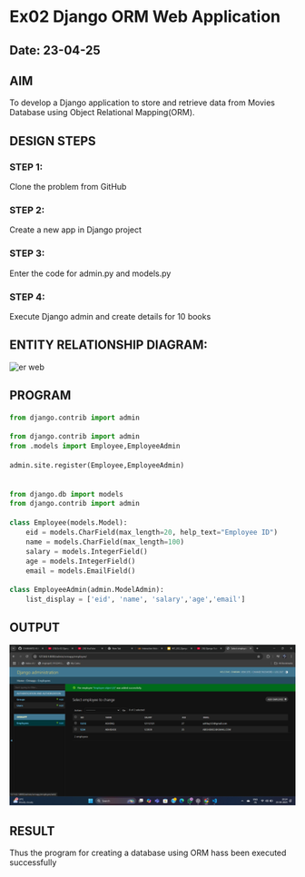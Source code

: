 # Ex02 Django ORM Web Application
## Date: 23-04-25

## AIM
To develop a Django application to store and retrieve data from Movies Database using Object Relational Mapping(ORM).

## DESIGN STEPS

### STEP 1:
Clone the problem from GitHub

### STEP 2:
Create a new app in Django project

### STEP 3:
Enter the code for admin.py and models.py

### STEP 4:
Execute Django admin and create details for 10 books

## ENTITY RELATIONSHIP DIAGRAM:

![er web](https://github.com/user-attachments/assets/242b6c77-5f6a-44f0-81b5-d2611b6dd41b)


## PROGRAM
```py
from django.contrib import admin

from django.contrib import admin
from .models import Employee,EmployeeAdmin

admin.site.register(Employee,EmployeeAdmin)


from django.db import models
from django.contrib import admin

class Employee(models.Model):
    eid = models.CharField(max_length=20, help_text="Employee ID")
    name = models.CharField(max_length=100)
    salary = models.IntegerField()
    age = models.IntegerField()
    email = models.EmailField()

class EmployeeAdmin(admin.ModelAdmin):
    list_display = ['eid', 'name', 'salary','age','email']
```


## OUTPUT
![alt text](<Screenshot 2025-04-23 202409.png>)


## RESULT
Thus the program for creating a database using ORM hass been executed successfully
